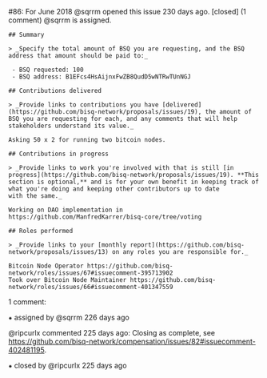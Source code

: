 #86: For June 2018
@sqrrm opened this issue 230 days ago.  [closed] (1 comment)
@sqrrm is assigned. 

    ## Summary
    
    > _Specify the total amount of BSQ you are requesting, and the BSQ address that amount should be paid to:_
    
     - BSQ requested: 100
     - BSQ address: B1EFcs4HsAijnxFwZB8QudD5wNTRwTUnNGJ
    
    ## Contributions delivered
    
    > _Provide links to contributions you have [delivered](https://github.com/bisq-network/proposals/issues/19), the amount of BSQ you are requesting for each, and any comments that will help stakeholders understand its value._
    
    Asking 50 x 2 for running two bitcoin nodes.
    
    ## Contributions in progress
    
    > _Provide links to work you're involved with that is still [in progress](https://github.com/bisq-network/proposals/issues/19). **This section is optional,** and is for your own benefit in keeping track of what you're doing and keeping other contributors up to date 
    with the same._
    
    Working on DAO implementation in https://github.com/ManfredKarrer/bisq-core/tree/voting
    
    ## Roles performed
    
    > _Provide links to your [monthly report](https://github.com/bisq-network/proposals/issues/13) on any roles you are responsible for._
    
    Bitcoin Node Operator https://github.com/bisq-network/roles/issues/67#issuecomment-395713902
    Took over Bitcoin Node Maintainer https://github.com/bisq-network/roles/issues/66#issuecomment-401347559


1 comment:

⁕ assigned by @sqrrm 226 days ago

@ripcurlx commented 225 days ago:
    Closing as complete, see https://github.com/bisq-network/compensation/issues/82#issuecomment-402481195.


⁕ closed by @ripcurlx 225 days ago

